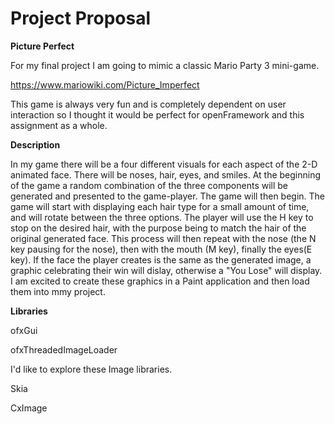 # Project Proposal

**Picture Perfect**

For my final project I am going to mimic a classic Mario Party 3 mini-game.

https://www.mariowiki.com/Picture_Imperfect

This game is always very fun and is completely dependent on user interaction so I thought it would be perfect for openFramework and this assignment as a whole.

**Description**

In my game there will be a four different visuals for each aspect of the 2-D animated face. There will be noses, hair, eyes, and smiles. At the beginning of the game a random combination of the three components will be generated and presented to the game-player. The game will then begin. The game will start with displaying each hair type for a small amount of time, and will rotate between the three options. The player will use the H key to stop on the desired hair, with the purpose being to match the hair of the original generated face. This process will then repeat with the nose (the N key pausing for the nose), then with the mouth (M key), finally the eyes(E key). If the face the player creates is the same as the generated image, a graphic celebrating their win will dislay, otherwise a "You Lose" will display.
I am excited to create these graphics in a Paint application and then load them into mmy project.

**Libraries**

ofxGui

ofxThreadedImageLoader

I'd like to explore these Image libraries.

Skia

CxImage 
